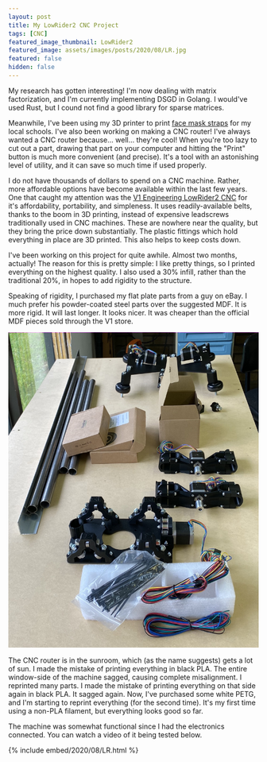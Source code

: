```yaml
---
layout: post
title: My LowRider2 CNC Project
tags: [CNC]
featured_image_thumbnail: LowRider2
featured_image: assets/images/posts/2020/08/LR.jpg
featured: false
hidden: false
---
```


My research has gotten interesting! I'm now dealing with matrix factorization, and I'm currently implementing DSGD in Golang.
I would've used Rust, but I cound not find a good library for sparse matrices.  

Meanwhile, I've been using my 3D printer to print [face mask straps](https://www.thingiverse.com/thing:4249113) for my local schools.
I've also been working on making a CNC router!
I've always wanted a CNC router because... well... they're cool!
When you're too lazy to cut out a part, drawing that part on your computer and hitting the "Print" button is much more convenient (and precise).
It's a tool with an astonishing level of utility, and it can save so much time if used properly.

I do not have thousands of dollars to spend on a CNC machine.
Rather, more affordable options have become available within the last few years.
One that caught my attention was the [V1 Engineering LowRider2 CNC](https://www.v1engineering.com/lowrider-cnc/) for it's affordability, portability, and simpleness.
It uses readily-available belts, thanks to the boom in 3D printing, instead of expensive leadscrews traditionally used in CNC machines. 
These are nowhere near the quality, but they bring the price down substantially.
The plastic fittings which hold everything in place are 3D printed.
This also helps to keep costs down.

I've been working on this project for quite awhile.
Almost two months, actually!
The reason for this is pretty simple:
I like pretty things, so I printed everything on the highest quality.
I also used a 30% infill, rather than the traditional 20%, in hopes to add rigidity to the structure.

Speaking of rigidity, I purchased my flat plate parts from a guy on eBay.
I much prefer his powder-coated steel parts over the suggested MDF.
It is more rigid.
It will last longer.
It looks nicer.
It was cheaper than the official MDF pieces sold through the V1 store. 

![The LowRider2 being assembled](assets/images/posts/2020/08/LR_1.jpg)

The CNC router is in the sunroom, which (as the name suggests) gets a lot of sun.
I made the mistake of printing everything in black PLA.
The entire window-side of the machine sagged, causing complete misalignment.
I reprinted many parts.
I made the mistake of printing everything on that side again in black PLA.
It sagged again.
Now, I've purchased some white PETG, and I'm starting to reprint everything (for the second time).
It's my first time using a non-PLA filament, but everything looks good so far.

The machine was somewhat functional since I had the electronics connected.
You can watch a video of it being tested below.

{% include embed/2020/08/LR.html %}
